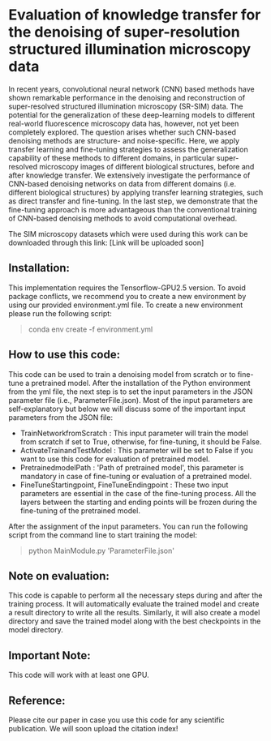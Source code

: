 # Evaluation of knowledge transfer for the denoising of super-resolution structured illumination microscopy data

In recent years, convolutional neural network (CNN) based methods have shown remarkable
performance in the denoising and reconstruction of super-resolved structured illumination
microscopy (SR-SIM) data. The potential for the generalization of these deep-learning models to
different real-world fluorescence microscopy data has, however, not yet been completely
explored. The question arises whether such CNN-based denoising methods are structure- and
noise-specific. Here, we apply transfer learning and fine-tuning strategies to assess the
generalization capability of these methods to different domains, in particular super-resolved
microscopy images of different biological structures, before and after knowledge transfer. We
extensively investigate the performance of CNN-based denoising networks on data from different
domains (i.e. different biological structures) by applying transfer learning strategies, such as
direct transfer and fine-tuning. In the last step, we demonstrate that the fine-tuning approach is
more advantageous than the conventional training of CNN-based denoising methods to avoid
computational overhead.

The SIM microscopy datasets which were used during this work can be downloaded through this link: [Link will be uploaded soon]  


## Installation:

This implementation requires the Tensorflow-GPU2.5 version. To avoid package conflicts, we recommend you to create a new environment by using our provided environment.yml file. To create a new environment please run the following script:

>  conda env create -f environment.yml

## How to use this code:

This code can be used to train a denoising model from scratch or to fine-tune a pretrained model. After the installation of the Python environment from the yml file, the next step is to set the input parameters in the JSON parameter file (i.e., ParameterFile.json). Most of the input parameters are self-explanatory but below we will discuss some of the important input parameters from the JSON file:

- TrainNetworkfromScratch : This input parameter will train the model from scratch if set to True, otherwise, for fine-tuning, it should be False.
- ActivateTrainandTestModel : This parameter will be set to False if you want to use this code for evaluation of pretrained model.
- PretrainedmodelPath : 'Path of pretrained model', this parameter is mandatory in case of fine-tuning or evaluation of a pretrained model.
- FineTuneStartingpoint, FineTuneEndingpoint : These two input parameters are essential in the case of the fine-tuning process. All the layers between   the starting and ending points will be frozen during the fine-tuning of the pretrained model.

After the assignment of the input parameters. You can run the following script from the command line to start training the model:

> python MainModule.py 'ParameterFile.json'

## Note on evaluation:

This code is capable to perform all the necessary steps during and after the training process. It will automatically evaluate the trained model and create a result directory to write all the results. Similarly, it will also create a model directory and save the trained model along with the best
checkpoints in the model directory.

## Important Note:

This code will work with at least one GPU.

## Reference:

Please cite our paper in case you use this code for any scientific publication. We will soon upload the citation index!




